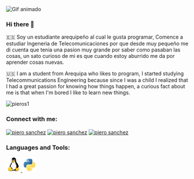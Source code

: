 <img src="https://miro.medium.com/v2/resize:fit:700/0*C-cPP9D2MIyeexAT.gif" alt="Gif animado">
<body style="background-image: url('https://cdn.pixabay.com/photo/2017/11/16/09/32/matrix-2953869_960_720.jpg'); background-size: cover;">

### Hi there 👋

🇪🇸 Soy un estudiante arequipeño al cual le gusta programar, Comence a estudiar Ingeneria de Telecomunicaciones por que desde muy pequeño me di cuenta que tenia una pasion muy grande por saber como pasaban las cosas, un sato curioso de mi es que cuando estoy aburrido me da por aprender cosas nuevas.

🇺🇸 I am a student from Arequipa who likes to program, I started studying Telecommunications Engineering because since I was a child I realized that I had a great passion for knowing how things happen, a curious fact about me is that when I'm bored I like to learn new things.

<p align="left"> <img src="https://komarev.com/ghpvc/?username=pieros1&label=Profile%20views&color=0e75b6&style=flat" alt="pieros1" /> </p>

<h3 align="left">Connect with me:</h3>
<p align="left">
<a href="https://www.linkedin.com/in/piero-sanchez-4b51bb281/" target="blank"><img align="center" src="https://raw.githubusercontent.com/rahuldkjain/github-profile-readme-generator/master/src/images/icons/Social/linked-in-alt.svg" alt="piero sanchez" height="30" width="40" /></a>
<a href="https://www.facebook.com/piero.sanchez.5872" target="blank"><img align="center" src="https://raw.githubusercontent.com/rahuldkjain/github-profile-readme-generator/master/src/images/icons/Social/facebook.svg" alt="piero sanchez" height="30" width="40" /></a>
<a href="https://www.instagram.com/pierosanchezg/" target="blank"><img align="center" src="https://raw.githubusercontent.com/rahuldkjain/github-profile-readme-generator/master/src/images/icons/Social/instagram.svg" alt="piero sanchez" height="30" width="40" /></a>
</p>

<h3 align="left">Languages and Tools:</h3>
<p align="left"> <a href="https://www.linux.org/" target="_blank" rel="noreferrer"> <img src="https://raw.githubusercontent.com/devicons/devicon/master/icons/linux/linux-original.svg" alt="linux" width="40" height="40"/> </a> <a href="https://www.python.org" target="_blank" rel="noreferrer"> <img src="https://raw.githubusercontent.com/devicons/devicon/master/icons/python/python-original.svg" alt="python" width="40" height="40"/> </a> </p>


<!--
**PieroS1/PieroS1** is a ✨ _special_ ✨ repository because its `README.md` (this file) appears on your GitHub profile.

Here are some ideas to get you started:

- 🔭 I’m currently working on ...
- 🌱 I’m currently learning ...
- 👯 I’m looking to collaborate on ...
- 🤔 I’m looking for help with ...
- 💬 Ask me about ...
- 📫 How to reach me: ...
- 😄 Pronouns: ...
- ⚡ Fun fact: ...
-->
